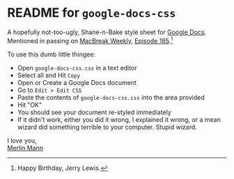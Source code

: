 
# README for `google-docs-css` #

A hopefully not-too-ugly, Shane-n-Bake style sheet for [Google Docs][1]. Mentioned in passing on [MacBreak Weekly][2], [Episode 185][3].[^fn1]

To use this dumb little thingee:

* Open `google-docs-css.css` in a text editor
* Select all and Hit `Copy`
* Open or Create a Google Docs document
* Go to `Edit > Edit CSS`
* Paste the contents of `google-docs-css.css` into the area provided
* Hit "OK"
* You should see your document re-styled immediately
* If it didn't work, either you did it wrong, I explained it wrong, or a mean wizard did something terrible to your computer. Stupid wizard.

I love you,  
[Merlin Mann][4]



[1]: https://docs.google.com
[2]: http://twit.tv
[3]: http://twit.tv/mbw185
[4]: http://merlinmann.com


[^fn1]: Happy Birthday, Jerry Lewis.

